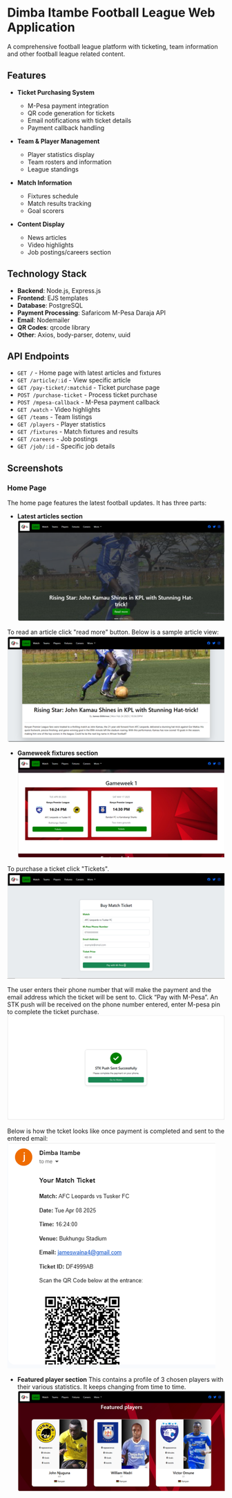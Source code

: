 # Dimba Itambe Football League Web Application

A comprehensive football league platform with ticketing, team information and other football league related content.

## Features

- **Ticket Purchasing System**
  - M-Pesa payment integration
  - QR code generation for tickets
  - Email notifications with ticket details
  - Payment callback handling

- **Team & Player Management**
  - Player statistics display
  - Team rosters and information
  - League standings

- **Match Information**
  - Fixtures schedule
  - Match results tracking
  - Goal scorers 

- **Content Display**
  - News articles 
  - Video highlights
  - Job postings/careers section

## Technology Stack

- **Backend**: Node.js, Express.js
- **Frontend**: EJS templates
- **Database**: PostgreSQL
- **Payment Processing**: Safaricom M-Pesa Daraja API
- **Email**: Nodemailer
- **QR Codes**: qrcode library
- **Other**: Axios, body-parser, dotenv, uuid

## API Endpoints

- `GET /` - Home page with latest articles and fixtures
- `GET /article/:id` - View specific article
- `GET /pay-ticket/:matchid` - Ticket purchase page
- `POST /purchase-ticket` - Process ticket purchase
- `POST /mpesa-callback` - M-Pesa payment callback
- `GET /watch` - Video highlights
- `GET /teams` - Team listings
- `GET /players` - Player statistics
- `GET /fixtures` - Match fixtures and results
- `GET /careers` - Job postings
- `GET /job/:id` - Specific job details

## Screenshots
### Home Page
The home page features the latest football updates. It has three parts:
- **Latest articles section**
![Home Page](public/images/demo/home.PNG)

To read an article click "read more" button. Below is a sample article view:
![Article View](public/images/demo/article.PNG)

- **Gameweek fixtures section**
![Gameweek Fixtures](public/images/demo/gw.PNG)

To purchase a ticket click "Tickets".
![Fixtures Ticket](public/images/demo/ticket.PNG)

The user enters their phone number that will make the payment and the email address which the ticket will be sent to. Click “Pay with M-Pesa”. 
An STK push will be received on the phone number entered, enter M-pesa pin to complete the ticket purchase.
![STK success](public/images/demo/stk.PNG)

Below is how the tcket looks like once payment is completed and sent to the entered email:
![Ticket](public/images/demo/tiko.PNG)

- **Featured player section**
This contains a profile of 3 chosen players with their various statistics. It keeps changing from time to time.
![Featured players section](public/images/demo/feat-players.PNG)

